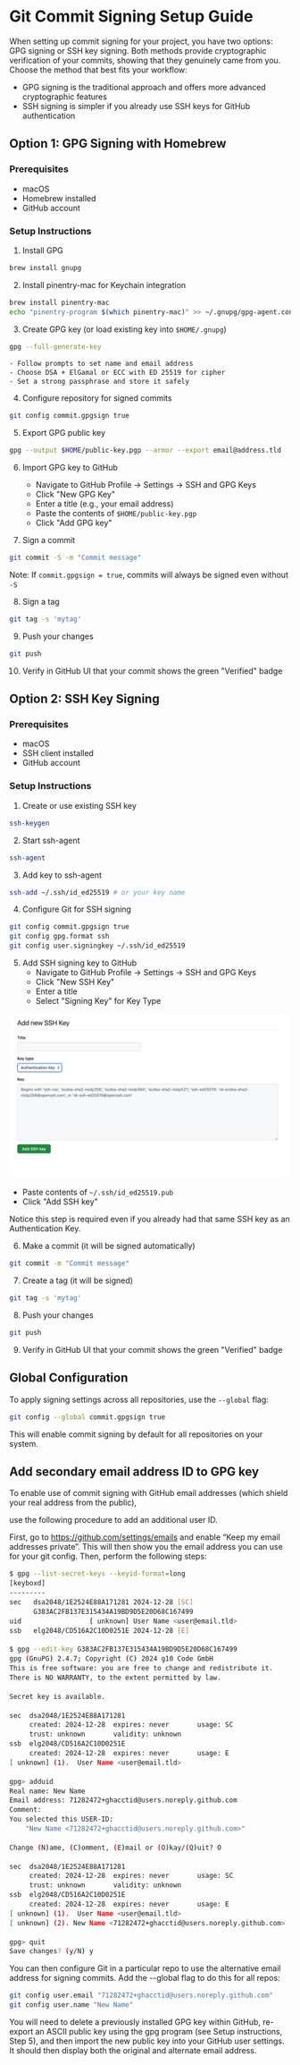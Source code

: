 # Git Commit Signing Setup Guide

When setting up commit signing for your project, you have two options: GPG signing or SSH key signing. Both methods provide cryptographic verification of your commits, showing that they genuinely came from you. Choose the method that best fits your workflow:

- GPG signing is the traditional approach and offers more advanced cryptographic features
- SSH signing is simpler if you already use SSH keys for GitHub authentication

## Option 1: GPG Signing with Homebrew

### Prerequisites
- macOS
- Homebrew installed
- GitHub account

### Setup Instructions

1. Install GPG
```bash
brew install gnupg
```

2. Install pinentry-mac for Keychain integration
```bash
brew install pinentry-mac
echo "pinentry-program $(which pinentry-mac)" >> ~/.gnupg/gpg-agent.conf
```

3. Create GPG key (or load existing key into `$HOME/.gnupg`)
```bash
gpg --full-generate-key
```
    - Follow prompts to set name and email address
    - Choose DSA + ElGamal or ECC with ED 25519 for cipher
    - Set a strong passphrase and store it safely

4. Configure repository for signed commits
```bash
git config commit.gpgsign true
```

5. Export GPG public key
```bash
gpg --output $HOME/public-key.pgp --armor --export email@address.tld
```

6. Import GPG key to GitHub
    - Navigate to GitHub Profile → Settings → SSH and GPG Keys
    - Click "New GPG Key"
    - Enter a title (e.g., your email address)
    - Paste the contents of `$HOME/public-key.pgp`
    - Click "Add GPG key"

7. Sign a commit
```bash
git commit -S -m "Commit message"
```
Note: If `commit.gpgsign = true`, commits will always be signed even without `-S`

8. Sign a tag
```bash
git tag -s 'mytag'
```

9. Push your changes
```bash
git push
```

10. Verify in GitHub UI that your commit shows the green "Verified" badge

## Option 2: SSH Key Signing

### Prerequisites
- macOS
- SSH client installed
- GitHub account

### Setup Instructions

1. Create or use existing SSH key
```bash
ssh-keygen
```

2. Start ssh-agent
```bash
ssh-agent
```

3. Add key to ssh-agent
```bash
ssh-add ~/.ssh/id_ed25519 # or your key name
```

4. Configure Git for SSH signing
```bash
git config commit.gpgsign true
git config gpg.format ssh
git config user.signingkey ~/.ssh/id_ed25519
```

5. Add SSH signing key to GitHub
    - Navigate to GitHub Profile → Settings → SSH and GPG Keys
    - Click "New SSH Key"
    - Enter a title
    - Select "Signing Key" for Key Type

![singingKey.png](img/signingKey.png)

- Paste contents of `~/.ssh/id_ed25519.pub`
- Click "Add SSH key"

Notice this step is required even if you already had that same SSH key as an Authentication Key.

6. Make a commit (it will be signed automatically)
```bash
git commit -m "Commit message"
```

7. Create a tag (it will be signed)
```bash
git tag -s 'mytag'
```

8. Push your changes
```bash
git push
```

9. Verify in GitHub UI that your commit shows the green "Verified" badge

## Global Configuration

To apply signing settings across all repositories, use the `--global` flag:

```bash
git config --global commit.gpgsign true
```

This will enable commit signing by default for all repositories on your system.

## Add secondary email address ID to GPG key

To enable use of commit signing with GitHub email addresses (which shield your real address from the public),

use the following procedure to add an additional user ID.



First, go to https://github.com/settings/emails and enable “Keep my email addresses private”. This will then show you the email address you can use for your git config. Then, perform the following steps:

```bash
$ gpg --list-secret-keys --keyid-format=long
[keyboxd]
---------
sec   dsa2048/1E2524E88A171281 2024-12-28 [SC]
      G383AC2FB137E315434A19BD9D5E20D68C167499
uid                 [ unknown] User Name <user@email.tld>
ssb   elg2048/CD516A2C10D0251E 2024-12-28 [E]

$ gpg --edit-key G383AC2FB137E315434A19BD9D5E20D68C167499
gpg (GnuPG) 2.4.7; Copyright (C) 2024 g10 Code GmbH
This is free software: you are free to change and redistribute it.
There is NO WARRANTY, to the extent permitted by law.

Secret key is available.

sec  dsa2048/1E2524E88A171281
     created: 2024-12-28  expires: never       usage: SC
     trust: unknown       validity: unknown
ssb  elg2048/CD516A2C10D0251E
     created: 2024-12-28  expires: never       usage: E
[ unknown] (1).  User Name <user@email.tld>

gpg> adduid
Real name: New Name
Email address: 71282472+ghacctid@users.noreply.github.com
Comment:
You selected this USER-ID:
    "New Name <71282472+ghacctid@users.noreply.github.com>"

Change (N)ame, (C)omment, (E)mail or (O)kay/(Q)uit? O

sec  dsa2048/1E2524E88A171281
     created: 2024-12-28  expires: never       usage: SC
     trust: unknown       validity: unknown
ssb  elg2048/CD516A2C10D0251E
     created: 2024-12-28  expires: never       usage: E
[ unknown] (1).  User Name <user@email.tld>
[ unknown] (2). New Name <71282472+ghacctid@users.noreply.github.com>

gpg> quit
Save changes? (y/N) y
```

You can then configure Git in a particular repo to use the alternative email address for signing commits. Add the --global flag to do this for all repos:

```bash
git config user.email "71282472+ghacctid@users.noreply.github.com"
git config user.name "New Name"
```

You will need to delete a previously installed GPG key within GitHub, re-export an ASCII public key using the gpg program (see Setup instructions, Step 5), and then import the new public key into your GitHub user settings. It should then display both the original and alternate email address.
